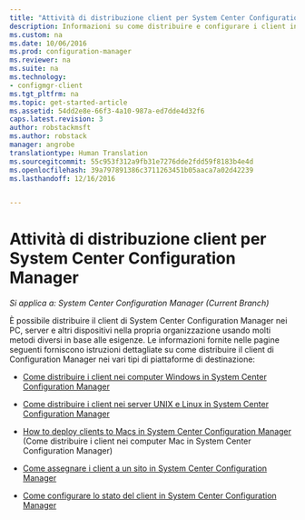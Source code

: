 ```yaml
---
title: "Attività di distribuzione client per System Center Configuration Manager | Microsoft Docs"
description: Informazioni su come distribuire e configurare i client in System Center Configuration Manager.
ms.custom: na
ms.date: 10/06/2016
ms.prod: configuration-manager
ms.reviewer: na
ms.suite: na
ms.technology:
- configmgr-client
ms.tgt_pltfrm: na
ms.topic: get-started-article
ms.assetid: 54dd2e8e-66f3-4a10-987a-ed7dde4d32f6
caps.latest.revision: 3
author: robstackmsft
ms.author: robstack
manager: angrobe
translationtype: Human Translation
ms.sourcegitcommit: 55c953f312a9fb31e7276dde2fdd59f8183b4e4d
ms.openlocfilehash: 39a797891386c3711263451b05aaca7a02d42239
ms.lasthandoff: 12/16/2016


---
```

# <a name="client-deployment-tasks-for-system-center-configuration-manager"></a>Attività di distribuzione client per System Center Configuration Manager

*Si applica a: System Center Configuration Manager (Current Branch)*

È possibile distribuire il client di System Center Configuration Manager nei PC, server e altri dispositivi nella propria organizzazione usando molti metodi diversi in base alle esigenze. Le informazioni fornite nelle pagine seguenti forniscono istruzioni dettagliate su come distribuire il client di Configuration Manager nei vari tipi di piattaforme di destinazione:  

-   [Come distribuire i client nei computer Windows in System Center Configuration Manager](../../../core/clients/deploy/deploy-clients-to-windows-computers.md)  

-   [Come distribuire i client nei server UNIX e Linux in System Center Configuration Manager](../../../core/clients/deploy/deploy-clients-to-unix-and-linux-servers.md)  

-   [How to deploy clients to Macs in System Center Configuration Manager](../../../core/clients/deploy/deploy-clients-to-macs.md) (Come distribuire i client nei computer Mac in System Center Configuration Manager)  

-   [Come assegnare i client a un sito in System Center Configuration Manager](../../../core/clients/deploy/assign-clients-to-a-site.md)  

-   [Come configurare lo stato del client in System Center Configuration Manager](../../../core/clients/deploy/configure-client-status.md)  

